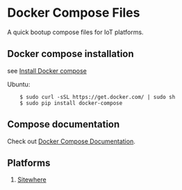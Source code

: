 # Docker Compose Files

A quick bootup compose files for IoT platforms.

## Docker compose installation

see [Install Docker compose](https://docs.docker.com/compose/install/)

Ubuntu:

```
	$ sudo curl -sSL https://get.docker.com/ | sudo sh
	$ sudo pip install docker-compose
```

## Compose documentation

Check out [Docker Compose Documentation](https://docs.docker.com/compose).


## Platforms

1. [Sitewhere](sitewhere/)
